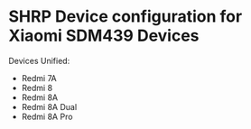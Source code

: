 SHRP Device configuration for Xiaomi SDM439 Devices
============================================================

Devices Unified:
* Redmi 7A
* Redmi 8
* Redmi 8A
* Redmi 8A Dual
* Redmi 8A Pro
